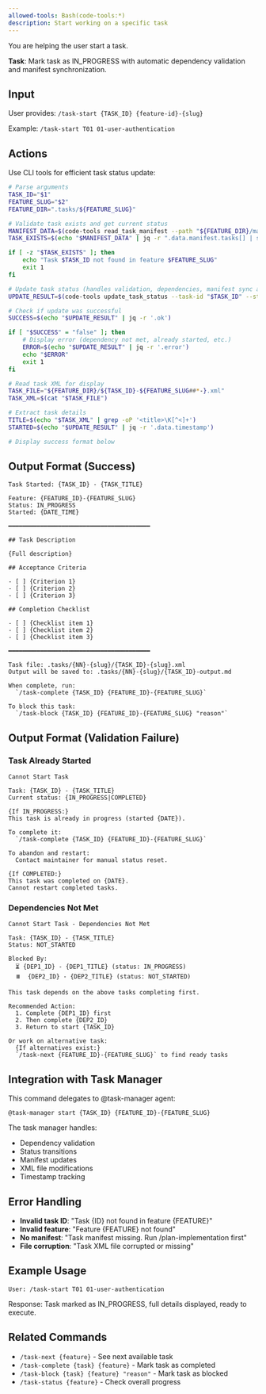 ```yaml
---
allowed-tools: Bash(code-tools:*)
description: Start working on a specific task
---
```


You are helping the user start a task.

**Task**: Mark task as IN_PROGRESS with automatic dependency validation and manifest synchronization.

## Input

User provides: `/task-start {TASK_ID} {feature-id}-{slug}`

Example: `/task-start T01 01-user-authentication`

## Actions

Use CLI tools for efficient task status update:

```bash
# Parse arguments
TASK_ID="$1"
FEATURE_SLUG="$2"
FEATURE_DIR=".tasks/${FEATURE_SLUG}"

# Validate task exists and get current status
MANIFEST_DATA=$(code-tools read_task_manifest --path "${FEATURE_DIR}/manifest.json")
TASK_EXISTS=$(echo "$MANIFEST_DATA" | jq -r ".data.manifest.tasks[] | select(.id==\"$TASK_ID\") | .id")

if [ -z "$TASK_EXISTS" ]; then
    echo "Task $TASK_ID not found in feature $FEATURE_SLUG"
    exit 1
fi

# Update task status (handles validation, dependencies, manifest sync automatically)
UPDATE_RESULT=$(code-tools update_task_status --task-id "$TASK_ID" --status IN_PROGRESS --feature-dir "$FEATURE_DIR")

# Check if update was successful
SUCCESS=$(echo "$UPDATE_RESULT" | jq -r '.ok')

if [ "$SUCCESS" = "false" ]; then
    # Display error (dependency not met, already started, etc.)
    ERROR=$(echo "$UPDATE_RESULT" | jq -r '.error')
    echo "$ERROR"
    exit 1
fi

# Read task XML for display
TASK_FILE="${FEATURE_DIR}/${TASK_ID}-${FEATURE_SLUG##*-}.xml"
TASK_XML=$(cat "$TASK_FILE")

# Extract task details
TITLE=$(echo "$TASK_XML" | grep -oP '<title>\K[^<]+')
STARTED=$(echo "$UPDATE_RESULT" | jq -r '.data.timestamp')

# Display success format below
```

## Output Format (Success)

```
Task Started: {TASK_ID} - {TASK_TITLE}

Feature: {FEATURE_ID}-{FEATURE_SLUG}
Status: IN_PROGRESS
Started: {DATE_TIME}

━━━━━━━━━━━━━━━━━━━━━━━━━━━━━━━━━━━━━━━━

## Task Description

{Full description}

## Acceptance Criteria

- [ ] {Criterion 1}
- [ ] {Criterion 2}
- [ ] {Criterion 3}

## Completion Checklist

- [ ] {Checklist item 1}
- [ ] {Checklist item 2}
- [ ] {Checklist item 3}

━━━━━━━━━━━━━━━━━━━━━━━━━━━━━━━━━━━━━━━━

Task file: .tasks/{NN}-{slug}/{TASK_ID}-{slug}.xml
Output will be saved to: .tasks/{NN}-{slug}/{TASK_ID}-output.md

When complete, run:
  `/task-complete {TASK_ID} {FEATURE_ID}-{FEATURE_SLUG}`

To block this task:
  `/task-block {TASK_ID} {FEATURE_ID}-{FEATURE_SLUG} "reason"`
```

## Output Format (Validation Failure)

### Task Already Started

```
Cannot Start Task

Task: {TASK_ID} - {TASK_TITLE}
Current status: {IN_PROGRESS|COMPLETED}

{If IN_PROGRESS:}
This task is already in progress (started {DATE}).

To complete it:
  `/task-complete {TASK_ID} {FEATURE_ID}-{FEATURE_SLUG}`

To abandon and restart:
  Contact maintainer for manual status reset.

{If COMPLETED:}
This task was completed on {DATE}.
Cannot restart completed tasks.
```

### Dependencies Not Met

```
Cannot Start Task - Dependencies Not Met

Task: {TASK_ID} - {TASK_TITLE}
Status: NOT_STARTED

Blocked By:
  ⏳ {DEP1_ID} - {DEP1_TITLE} (status: IN_PROGRESS)
  ⏸️  {DEP2_ID} - {DEP2_TITLE} (status: NOT_STARTED)

This task depends on the above tasks completing first.

Recommended Action:
  1. Complete {DEP1_ID} first
  2. Then complete {DEP2_ID}
  3. Return to start {TASK_ID}

Or work on alternative task:
  {If alternatives exist:}
  `/task-next {FEATURE_ID}-{FEATURE_SLUG}` to find ready tasks
```

## Integration with Task Manager

This command delegates to @task-manager agent:

```
@task-manager start {TASK_ID} {FEATURE_ID}-{FEATURE_SLUG}
```

The task manager handles:
- Dependency validation
- Status transitions
- Manifest updates
- XML file modifications
- Timestamp tracking

## Error Handling

- **Invalid task ID**: "Task {ID} not found in feature {FEATURE}"
- **Invalid feature**: "Feature {FEATURE} not found"
- **No manifest**: "Task manifest missing. Run /plan-implementation first"
- **File corruption**: "Task XML file corrupted or missing"

## Example Usage

```
User: /task-start T01 01-user-authentication
```

Response: Task marked as IN_PROGRESS, full details displayed, ready to execute.

## Related Commands

- `/task-next {feature}` - See next available task
- `/task-complete {task} {feature}` - Mark task as completed
- `/task-block {task} {feature} "reason"` - Mark task as blocked
- `/task-status {feature}` - Check overall progress
